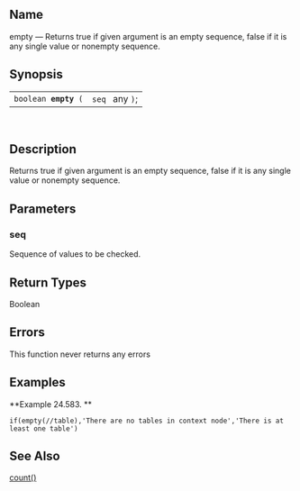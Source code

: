 <div id="xpf_empty" class="refentry">

<div class="titlepage">

</div>

<div class="refnamediv">

## Name

empty — Returns true if given argument is an empty sequence, false if it
is any single value or nonempty sequence.

</div>

<div class="refsynopsisdiv">

## Synopsis

<div id="xpf_syn_empty" class="funcsynopsis">

|                           |                 |
|---------------------------|-----------------|
| `boolean `**`empty`**` (` | `seq ` any `)`; |

<div class="funcprototype-spacer">

 

</div>

</div>

</div>

<div id="xpf_desc_empty" class="refsect1">

## Description

Returns true if given argument is an empty sequence, false if it is any
single value or nonempty sequence.

</div>

<div id="xpf_params_empty" class="refsect1">

## Parameters

<div id="id127073" class="refsect2">

### seq

Sequence of values to be checked.

</div>

</div>

<div id="xpf_ret_empty" class="refsect1">

## Return Types

Boolean

</div>

<div id="xpf_errors_empty" class="refsect1">

## Errors

This function never returns any errors

</div>

<div id="xpf_examples_empty" class="refsect1">

## Examples

<div id="xpf_ex_empty" class="example">

**Example 24.583. **

<div class="example-contents">

``` screen
if(empty(//table),'There are no tables in context node','There is at least one table')
```

</div>

</div>

  

</div>

<div id="xpf_seealso_empty" class="refsect1">

## See Also

<a href="xpf_count.html" class="link" title="count">count()</a>

</div>

</div>
